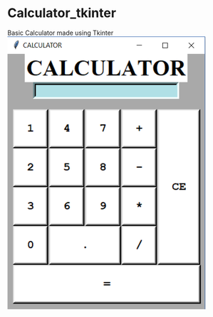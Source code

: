 # Calculator_tkinter
Basic Calculator made using Tkinter <br>
![alt text](https://github.com/onesheka/Calculator_tkinter/blob/master/Calc.PNG)
